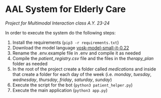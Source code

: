# AAL System  for Elderly Care
*Project for Multimodal Interaction class A.Y. 23-24*

In order to execute the system do the following steps:
1. Install the requirements (```pip3 -r requirements.txt```)
2. Download the model language [vosk-model-small-it-0.22](https://alphacephei.com/vosk/models)
3. Rename the .env.example file in .env and compile it as needed
4. Compile the *patient_registry.csv* file and the files in the *therapy_plan* folder as needed
5. In the root of the project create a folder called *medications* and inside that create a folder for each day of the week (i.e. *monday*, *tuesday*, *wednesday*, *thursday*, *friday*, *saturday*, *sunday*)
5. Execute the script for the bot (```python3 patient_helper.py```)
6. Execute the main application (```python3 app.py```)

